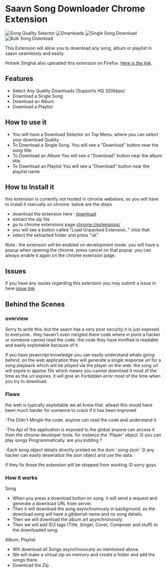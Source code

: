 # Saavn Song Downloader Chrome Extension

![Song Quality Selector](https://i.imgur.com/UP8IyU2.png)
![Downloads](https://i.imgur.com/9l0QUJg.png)
![Single Song Download](https://i.imgur.com/PC5LPRJ.png)
![Bulk Song Download](https://i.imgur.com/pHaMw05.png)

This Extension will allow you to download any song, album or playlist in saavn seamlessly and easily. 

Hritwik Singhal also uploaded this extension on Firefox. [Here is the link](https://addons.mozilla.org/en-US/firefox/addon/saavn-song-downloader/).

## Features

- Select Any Quality Downloads (Supports HQ 320kbps)
- Download a Single Song
- Download an Album
- Download a Playlist

## How to use it

- You will have a Download Selector on Top Menu. where you can select your download Quality
- To Download a Single Song. You will see a "Download" button near the song title
- To Download an Album You will see a "Download" button near the album title
- To Download an Playlist You will see a "Download" button near the playlist name

## How to Install it

this extension is currently not hosted in chrome webstore, so you will have to install it manually on chrome. below are the steps

- download the extension here : [download](https://github.com/naqushab/saavn-downloader-extension/archive/master.zip)
- extract the zip file
- go to chrome extensions page [chrome://extensions/](chrome://extensions/)
- you will see a button called "Load Unpacked Extension.." click that
- select the extracted folder and press "ok"

Note : the extension will be enabled on development mode. you will have a popup when opening the chrome. press cancel on that popup. you can always enable it again on the chrome extension page.

## Issues

if you have any issues regarding this extension you may submit a issue in here [issue link](https://github.com/naqushab/saavn-downloader-extension/issues/new) 

## Behind the Scenes

### overview

Sorry to write this. but the saavn has a very poor security it is just exposed to everyone.. they haven't even mingled there code where in point a hacker or someone cannot read the code. the code they have minified is readable and easily exploitable because of it.

if you have javascript knowledge you can easily understand whats going behind. on the web application they will generate a single response url for a song playback which will be played via the player on the web. the song url will expire in approx 10s which means you cannot download it most of the time as the url expires. it will give an Forbidden error most of the time when you try to download.

### Flaws

the web is typically exploitable we all know that. atleast this would have been much harder for someone to crack if it has been improved

-The Didn't Mingle the code. anyone can read the code and understand it.

-The Api of the application is exposed to the global anyone can access it from the chrome developer tools. for instance the 'Player' object :D you can play songs Programmatically. are you kidding ?

-Each song object details directly printed on the dom '.song-json' :D any hacker can easily deserialize  the json object and use the data.

if they fix those the extension will be stopped from working :D sorry guys

### How it works

Song
- When you press a download button on song. it will send a request and generate a download URL from server.
- Then it will download the song asynchronously in background. as the download song will have a gibberish name and no song details.
- Then we will download the album art asynchronously.
- Then we will add ID3 tags (Title, Singer, Cover, Composer and stuff) to the downloaded song.

Album, Playlist
- Will download all Songs asynchronously as mentioned above.
- We will make a virtual zip on memory and create a folder and add the songs there.
- Download the Zip
